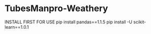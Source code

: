 # TubesManpro-Weathery

INSTALL FIRST FOR USE
pip install pandas==1.1.5
pip install -U scikit-learn==1.0.1